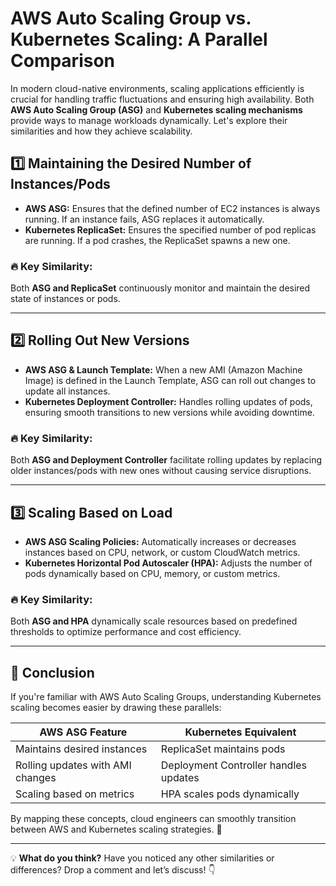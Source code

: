 # AWS Auto Scaling Group vs. Kubernetes Scaling: A Parallel Comparison

In modern cloud-native environments, scaling applications efficiently is crucial for handling traffic fluctuations and ensuring high availability. Both **AWS Auto Scaling Group (ASG)** and **Kubernetes scaling mechanisms** provide ways to manage workloads dynamically. Let's explore their similarities and how they achieve scalability.

## 1️⃣ Maintaining the Desired Number of Instances/Pods

- **AWS ASG:** Ensures that the defined number of EC2 instances is always running. If an instance fails, ASG replaces it automatically.
- **Kubernetes ReplicaSet:** Ensures the specified number of pod replicas are running. If a pod crashes, the ReplicaSet spawns a new one.

### 🔥 Key Similarity:
Both **ASG and ReplicaSet** continuously monitor and maintain the desired state of instances or pods.

---

## 2️⃣ Rolling Out New Versions

- **AWS ASG & Launch Template:** When a new AMI (Amazon Machine Image) is defined in the Launch Template, ASG can roll out changes to update all instances.
- **Kubernetes Deployment Controller:** Handles rolling updates of pods, ensuring smooth transitions to new versions while avoiding downtime.

### 🔥 Key Similarity:
Both **ASG and Deployment Controller** facilitate rolling updates by replacing older instances/pods with new ones without causing service disruptions.

---

## 3️⃣ Scaling Based on Load

- **AWS ASG Scaling Policies:** Automatically increases or decreases instances based on CPU, network, or custom CloudWatch metrics.
- **Kubernetes Horizontal Pod Autoscaler (HPA):** Adjusts the number of pods dynamically based on CPU, memory, or custom metrics.

### 🔥 Key Similarity:
Both **ASG and HPA** dynamically scale resources based on predefined thresholds to optimize performance and cost efficiency.

---

## 🎯 Conclusion
If you're familiar with AWS Auto Scaling Groups, understanding Kubernetes scaling becomes easier by drawing these parallels:

| AWS ASG Feature                 | Kubernetes Equivalent          |
|---------------------------------|--------------------------------|
| Maintains desired instances      | ReplicaSet maintains pods     |
| Rolling updates with AMI changes | Deployment Controller handles updates |
| Scaling based on metrics         | HPA scales pods dynamically  |

By mapping these concepts, cloud engineers can smoothly transition between AWS and Kubernetes scaling strategies. 🚀

---

💡 **What do you think?** Have you noticed any other similarities or differences? Drop a comment and let’s discuss! 👇

